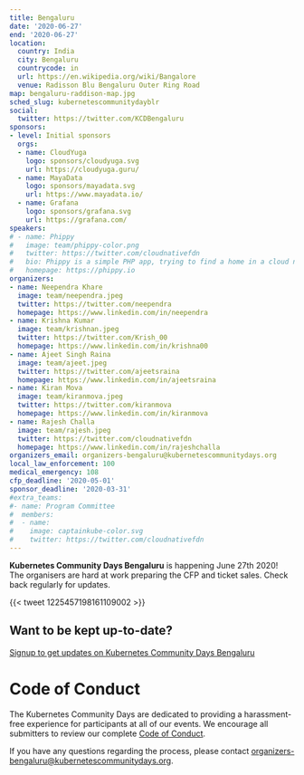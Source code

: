 ```yaml
---
title: Bengaluru
date: '2020-06-27'
end: '2020-06-27'
location:
  country: India
  city: Bengaluru
  countrycode: in
  url: https://en.wikipedia.org/wiki/Bangalore
  venue: Radisson Blu Bengaluru Outer Ring Road
map: bengaluru-raddison-map.jpg
sched_slug: kubernetescommunitydayblr
social:
  twitter: https://twitter.com/KCDBengaluru
sponsors:
- level: Initial sponsors
  orgs:
  - name: CloudYuga
    logo: sponsors/cloudyuga.svg
    url: https://cloudyuga.guru/
  - name: MayaData
    logo: sponsors/mayadata.svg
    url: https://www.mayadata.io/
  - name: Grafana
    logo: sponsors/grafana.svg
    url: https://grafana.com/
speakers:
# - name: Phippy
#   image: team/phippy-color.png
#   twitter: https://twitter.com/cloudnativefdn
#   bio: Phippy is a simple PHP app, trying to find a home in a cloud native world.
#   homepage: https://phippy.io
organizers:
- name: Neependra Khare
  image: team/neependra.jpeg
  twitter: https://twitter.com/neependra
  homepage: https://www.linkedin.com/in/neependra
- name: Krishna Kumar
  image: team/krishnan.jpeg
  twitter: https://twitter.com/Krish_00
  homepage: https://www.linkedin.com/in/krishna00
- name: Ajeet Singh Raina
  image: team/ajeet.jpeg
  twitter: https://twitter.com/ajeetsraina
  homepage: https://www.linkedin.com/in/ajeetsraina
- name: Kiran Mova
  image: team/kiranmova.jpeg
  twitter: https://twitter.com/kiranmova
  homepage: https://www.linkedin.com/in/kiranmova
- name: Rajesh Challa
  image: team/rajesh.jpeg
  twitter: https://twitter.com/cloudnativefdn
  homepage: https://www.linkedin.com/in/rajeshchalla
organizers_email: organizers-bengaluru@kubernetescommunitydays.org
local_law_enforcement: 100
medical_emergency: 108
cfp_deadline: '2020-05-01'
sponsor_deadline: '2020-03-31'
#extra_teams:
#- name: Program Committee
#  members:
#  - name: 
#    image: captainkube-color.svg
#    twitter: https://twitter.com/cloudnativefdn
---
```


**Kubernetes Community Days Bengaluru** is happening June 27th 2020! The organisers are hard at work preparing the CFP and ticket sales. Check back regularly for updates.

{{< tweet 1225457198161109002 >}}

## Want to be kept up-to-date?

[Signup to get updates on Kubernetes Community Days Bengaluru](https://bit.ly/kcdblr2020)

# Code of Conduct

The Kubernetes Community Days are dedicated to providing a  harassment-free experience for participants at all of our events. We encourage all submitters to review our complete [Code of Conduct](/code-of-conduct/).

If you have any questions regarding the process, please contact [organizers-bengaluru@kubernetescommunitydays.org](mailto:organizers-bengaluru@kubernetescommunitydays.org).
